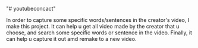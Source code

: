 "# youtubeconcact" 


In order to capture some specific words/sentences in the creator's video, I make this project.
It can help u get all video made by the creator that u choose, and search some specific words or sentence in the video.
Finally, it can help u capture it out amd remake to a new video. 
